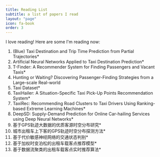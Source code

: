 ```yaml
---
title: Reading List
subtitle: a list of papers I read
layout: "page"
icon: fa-book
order: 3
---
```


I love reading! Here are some I'm reading now:

1. (Blue) Taxi Destination and Trip Time Prediction from Partial Trajectories*
2. Artificial Neural Networks Applied to Taxi Destination Prediction*
3. T-Finder: A Recommender System for Finding Passengers and Vacant Taxis*
4. Hunting or Waiting? Discovering Passenger-Finding Strategies from a Large-scale Real-world 
5. Taxi Dataset*
6. TaxiHailer: A Situation-Specific Taxi Pick-Up Points Recommendation System*
7. TaxiRec: Recommending Road Clusters to Taxi Drivers Using Ranking-based Extreme Learning Machines*
8. DeepSD: Supply-Demand Prediction for Online Car-hailing Services using Deep Neural Networks*
9. 基于GPS轨迹大数据的优质客源时空分布研究*
10. 城市出租车上下客的GPS轨迹时空分布探测方法*
11. 基于代价敏感神经网络的交通状态判别*
12. 基于加权时变泊松的出租车载客点推荐模型*
13. 基于数据流聚类的出租车载客点实时推荐算法*